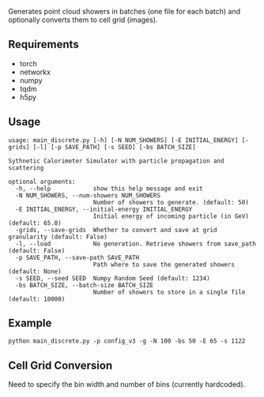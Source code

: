 Generates point cloud showers in batches (one file for each batch) and optionally converts them to cell grid (images).

## Requirements

* torch
* networkx
* numpy
* tqdm
* h5py


## Usage

```[bash]
usage: main_discrete.py [-h] [-N NUM_SHOWERS] [-E INITIAL_ENERGY] [-grids] [-l] [-p SAVE_PATH] [-s SEED] [-bs BATCH_SIZE]

Sythnetic Calorimeter Simulator with particle propagation and scattering

optional arguments:
  -h, --help            show this help message and exit
  -N NUM_SHOWERS, --num-showers NUM_SHOWERS
                        Number of showers to generate. (default: 50)
  -E INITIAL_ENERGY, --initial-energy INITIAL_ENERGY
                        Initial energy of incoming particle (in GeV) (default: 65.0)
  -grids, --save-grids  Whether to convert and save at grid granularity (default: False)
  -l, --load            No generation. Retrieve showers from save_path (default: False)
  -p SAVE_PATH, --save-path SAVE_PATH
                        Path where to save the generated showers (default: None)
  -s SEED, --seed SEED  Numpy Random Seed (default: 1234)
  -bs BATCH_SIZE, --batch-size BATCH_SIZE
                        Number of showers to store in a single file (default: 10000)
```

## Example

```python main_discrete.py -p config_v3 -g -N 100 -bs 50 -E 65 -s 1122```

## Cell Grid Conversion

Need to specify the bin width and number of bins (currently hardcoded).


